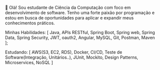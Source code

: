 👋 Olá! Sou estudante de Ciência da Computação com foco em desenvolvimento de software. Tenho uma forte paixão por programação e estou em busca de oportunidades para aplicar e expandir meus conhecimentos práticos.

Minhas Habilidades: [
	Java,
	APIs RESTful,
	Spring Boot,
	Spring web,
	Spring Data,
	Spring Security,
	JWT,
	oauth2,
	Angular,
	MySQL,
	Git,
	Postman,
	Maven
];

Estudando: [
	AWS(S3, EC2, RDS),
	Docker,
	CI/CD,
	Teste de Software(Integração, Unitários..),
	JUnit,
	Mockito,
	Design Patterns,
	Microservices,
  NoSQL
]
